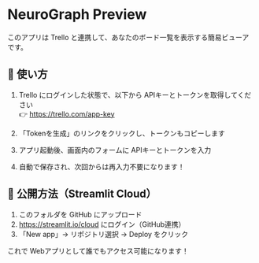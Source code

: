 # NeuroGraph Preview

このアプリは Trello と連携して、あなたのボード一覧を表示する簡易ビューアです。

## 🔧 使い方

1. Trello にログインした状態で、以下から APIキーとトークンを取得してください  
   👉 https://trello.com/app-key

2. 「Tokenを生成」のリンクをクリックし、トークンもコピーします

3. アプリ起動後、画面内のフォームに APIキーとトークンを入力

4. 自動で保存され、次回からは再入力不要になります！

## 🚀 公開方法（Streamlit Cloud）

1. このフォルダを GitHub にアップロード
2. https://streamlit.io/cloud にログイン（GitHub連携）
3. 「New app」→ リポジトリ選択 → Deploy をクリック

これで Webアプリとして誰でもアクセス可能になります！